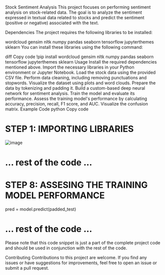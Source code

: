 Stock Sentiment Analysis
This project focuses on performing sentiment analysis on stock-related data. The goal is to analyze the sentiment expressed in textual data related to stocks and predict the sentiment (positive or negative) associated with the text.

Dependencies
The project requires the following libraries to be installed:

wordcloud
gensim
nltk
numpy
pandas
seaborn
tensorflow
jupyterthemes
sklearn
You can install these libraries using the following command:

diff
Copy code
!pip install wordcloud gensim nltk numpy pandas seaborn tensorflow jupyterthemes sklearn
Usage
Install the required dependencies mentioned above.
Import the necessary libraries in your Python environment or Jupyter Notebook.
Load the stock data using the provided CSV file.
Perform data cleaning, including removing punctuations and stopwords.
Visualize the dataset using plots and word clouds.
Prepare the data by tokenizing and padding it.
Build a custom-based deep neural network for sentiment analysis.
Train the model and evaluate its performance.
Assess the training model's performance by calculating accuracy, precision, recall, F1 score, and AUC.
Visualize the confusion matrix.
Example Code
python
Copy code
# STEP 1: IMPORTING LIBRARIES
![image](https://github.com/UbaidullahAmjad/Stock-News-Prediction-using-NLP-Tweets-Sentiment-Analysis/assets/119286827/657118be-a6cf-46fa-9d16-3ba227e9963a)


# ... rest of the code ...

# STEP 8: ASSESING THE TRAINING MODEL PERFORMANCE
pred = model.predict(padded_test)
# ... rest of the code ...
Please note that this code snippet is just a part of the complete project code and should be used in conjunction with the rest of the code.

Contributing
Contributions to this project are welcome. If you find any issues or have suggestions for improvements, feel free to open an issue or submit a pull request.
